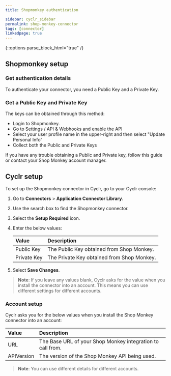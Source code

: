 ```yaml
---
title: Shopmonkey authentication

sidebar: cyclr_sidebar
permalink: shop-monkey-connector
tags: [connector]
linkedpage: true
---
```

{::options parse_block_html="true" /}
<section class="card">

## Shopmonkey setup



### Get authentication details

To authenticate your connector, you need a Public Key and a Private Key. 

### Get a Public Key and Private Key

The keys can be obtained through this method:

- Login to Shopmonkey.
- Go to Settings / API & Webhooks and enable the API
- Select your user profile name in the upper-right and then select "Update Personal Info"
- Collect both the Public and Private Keys

If you have any trouble obtaining a Public and Private key, follow this guide or contact your Shop Monkey account manager.

</section>

<section class="card">

## Cyclr setup

To set up the Shopmonkey connector in Cyclr, go to your Cyclr console:


1. Go to **Connectors** > **Application Connector Library**.

2. Use the search box to find the Shopmonkey connector.


3. Select the **Setup Required** icon.

4. Enter the below values:

   | **Value**   | **Description**                            |
   | :---------- | :----------------------------------------- |
   | Public Key  | The Public Key obtained from Shop Monkey.  |
   | Private Key | The Private Key obtained from Shop Monkey. |
   
5. Select **Save Changes**.

> **Note**: If you leave any values blank, Cyclr asks for the value when you install the connector into an account. This means you can use different settings for different accounts.


### Account setup

Cyclr asks you for the below values when you install the Shop Monkey connector into an account:

| **Value**  | **Description**                                            |
| :--------- | :--------------------------------------------------------- |
| URL        | The Base URL of your Shop Monkey integration to call from. |
| APIVersion | The version of the Shop Monkey API being used.             |

> **Note**: You can use different details for different accounts.

</section>
